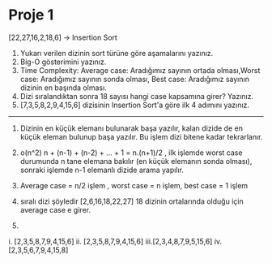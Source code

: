 ﻿# Proje 1
[22,27,16,2,18,6] -> Insertion Sort

1. Yukarı verilen dizinin sort türüne göre aşamalarını yazınız.
2. Big-O gösterimini yazınız.
3. Time Complexity: Average case: Aradığımız sayının ortada olması,Worst case: Aradığımız sayının sonda olması, Best case: Aradığımız sayının dizinin en başında olması.
4. Dizi sıralandıktan sonra 18 sayısı hangi case kapsamına girer? Yazınız.
5. [7,3,5,8,2,9,4,15,6] dizisinin Insertion Sort'a göre ilk 4 adımını yazınız.

***

1. Dizinin en küçük elemanı bulunarak başa yazılır, kalan dizide de en küçük eleman bulunup başa yazılır. Bu işlem dizi bitene kadar tekrarlanır.
2. o(n^2)  n + (n-1) + (n-2) + ... + 1 = n.(n+1)/2 , ilk işlemde worst case durumunda n tane elemana bakılır (en küçük elemanın sonda olması), sonraki işlemde n-1 elemanlı dizide arama yapılır.
3. Average case = n/2 işlem , worst case = n işlem, best case = 1 işlem
4. sıralı dizi şöyledir [2,6,16,18,22,27] 18 dizinin ortalarında olduğu için average case e girer.

5. 
i.  [2,3,5,8,7,9,4,15,6]
ii. [2,3,5,8,7,9,4,15,6]
iii.[2,3,4,8,7,9,5,15,6]
iv. [2,3,5,6,7,9,4,15,8]
